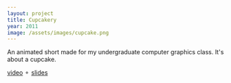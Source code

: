 ```yaml
---
layout: project
title: Cupcakery
year: 2011
image: /assets/images/cupcake.png
---
```

An animated short made for my undergraduate computer graphics class.  It's about a cupcake.

[video](https://www.youtube.com/watch?v=_cLg9TCSosE) &#9900; [slides](/assets/files/cupcakery.pdf)